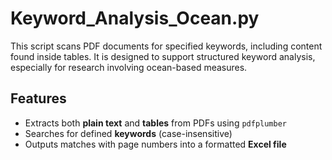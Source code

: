 # Keyword_Analysis_Ocean.py

This script scans PDF documents for specified keywords, including content found inside tables. It is designed to support structured keyword analysis, especially for research involving ocean-based measures.

## Features

- Extracts both **plain text** and **tables** from PDFs using `pdfplumber`
- Searches for defined **keywords** (case-insensitive)
- Outputs matches with page numbers into a formatted **Excel file**

